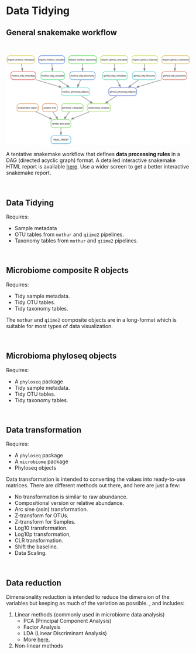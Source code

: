 # Data Tidying



## General snakemake workflow 

<br>

![](dags/rulegraph.svg)

A tentative snakemake workflow that defines **data processing rules** in a DAG (directed acyclic graph) format. 
A detailed interactive snakemake HTML report is available [here](https://complexdatainsights.com/imap/imap-data-processing/report.html). Use a wider screen to get a better interactive snakemake report.

<br>

## Data Tidying
Requires:

- Sample metadata
- OTU tables from `mothur` and `qiime2` pipelines.
- Taxonomy tables from `mothur` and `qiime2` pipelines.

<br>

## Microbiome composite R objects

Requires:

- Tidy sample metadata.
- Tidy OTU tables.
- Tidy taxonomy tables.

The `mothur` and `qiime2` composite objects are in a long-format which is suitable for most types of data visualization.

<br>

## Microbioma phyloseq objects
Requires:

- A `phyloseq` package
- Tidy sample metadata.
- Tidy OTU tables.
- Tidy taxonomy tables.

<br>

## Data transformation
Requires:

- A `phyloseq` package
- A `microbiome` package
- Phyloseq objects

Data transformation is intended to converting the values into ready-to-use matrices. 
There are different methods out there, and here are just a few:

- No transformation is similar to raw abundance.
- Compositional version or relative abundance.
- Arc sine (asin) transformation.
- Z-transform for OTUs.
- Z-transform for Samples.
- Log10 transformation.
- Log10p transformation,
- CLR transformation.
- Shift the baseline.
- Data Scaling.

<br>

## Data reduction
Dimensionality reduction is intended to reduce the dimension of the variables but keeping as much of the variation as possible. , and includes: 

1. Linear methods (commonly used in microbiome data analysis)
    - PCA (Principal Component Analysis)
    - Factor Analysis
    - LDA (Linear Discriminant Analysis)
    - More [here.](https://towardsdatascience.com/dimensionality-reduction-for-machine-learning-80a46c2ebb7e)
2. Non-linear methods


